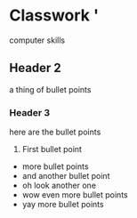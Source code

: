 # Classwork '
computer skills

## Header 2
a thing of bullet points

### Header 3
here are the bullet points

1. First bullet point

- more bullet points
- and another bullet point
- oh look another one
- wow even more bullet points
- yay more bullet points
